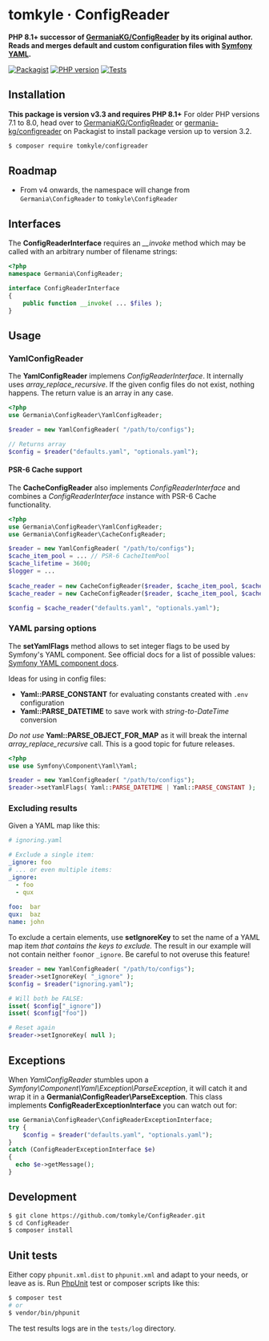 # tomkyle · ConfigReader

**PHP 8.1+ successor of [GermaniaKG/ConfigReader](https://github.com/GermaniaKG/ConfigReader) by its original author. Reads and merges default and custom configuration files with [Symfony YAML](https://symfony.com/doc/current/components/yaml.html).** 

[![Packagist](https://img.shields.io/packagist/v/tomkyle/configreader.svg?style=flat)](https://packagist.org/packages/tomkyle/configreader)
[![PHP version](https://img.shields.io/packagist/php-v/tomkyle/configreader.svg)](https://packagist.org/packages/tomkyle/configreader)
[![Tests](https://github.com/tomkyle/ConfigReader/actions/workflows/tests.yml/badge.svg)](https://github.com/tomkyle/ConfigReader/actions/workflows/tests.yml)

## Installation

**This package is version v3.3 and requires PHP 8.1+** For older PHP versions 7.1 to 8.0, head over to [GermaniaKG/ConfigReader](https://github.com/GermaniaKG/ConfigReader) or [germania-kg/configreader](https://packagist.org/packages/germania-kg/configreader) on Packagist to install package version up to version 3.2. 


```bash
$ composer require tomkyle/configreader
```

## Roadmap

- From v4 onwards, the namespace will change from  
  `Germania\ConfigReader` to `tomkyle\ConfigReader`

## Interfaces

The **ConfigReaderInterface** requires an *__invoke* method which may be called with an arbitrary number of filename strings:

```php
<?php
namespace Germania\ConfigReader;

interface ConfigReaderInterface
{
    public function __invoke( ... $files );
}
```



## Usage

### **YamlConfigReader**

The **YamlConfigReader** implemens *ConfigReaderInterface*. It internally uses *array_replace_recursive*. If the given config files do not exist, nothing happens. The return value is an array in any case.

```php
<?php
use Germania\ConfigReader\YamlConfigReader;

$reader = new YamlConfigReader( "/path/to/configs");

// Returns array
$config = $reader("defaults.yaml", "optionals.yaml");
```

#### PSR-6 Cache support

The **CacheConfigReader** also implements *ConfigReaderInterface* and combines a *ConfigReaderInterface* instance with PSR-6 Cache functionality. 

```php
<?php
use Germania\ConfigReader\YamlConfigReader;
use Germania\ConfigReader\CacheConfigReader;

$reader = new YamlConfigReader( "/path/to/configs");
$cache_item_pool = ... // PSR-6 CacheItemPool
$cache_lifetime = 3600;
$logger = ...
  
$cache_reader = new CacheConfigReader($reader, $cache_item_pool, $cache_lifetime);
$cache_reader = new CacheConfigReader($reader, $cache_item_pool, $cache_lifetime, $logger);

$config = $cache_reader("defaults.yaml", "optionals.yaml");
```



### YAML parsing options

The **setYamlFlags** method allows to set integer flags to be used by Symfony's YAML component. See official  docs for a list of possible values: [Symfony YAML component docs](https://symfony.com/doc/current/components/yaml.html#advanced-usage-flags). 

Ideas for using in config files:

- **Yaml::PARSE_CONSTANT** for evaluating constants created with `.env` configuration
-  **Yaml::PARSE_DATETIME** to save work with *string-to-DateTime* conversion

*Do not use* **Yaml::PARSE_OBJECT_FOR_MAP** as it will break the internal *array_replace_recursive* call. This is a good topic for future releases.

```php
<?php
use use Symfony\Component\Yaml\Yaml;

$reader = new YamlConfigReader( "/path/to/configs");
$reader->setYamlFlags( Yaml::PARSE_DATETIME | Yaml::PARSE_CONSTANT );
```



### Excluding results

Given a YAML map like this:

```yaml
# ignoring.yaml

# Exclude a single item:
_ignore: foo
# ... or even multiple items:
_ignore: 
  - foo
  - qux
  
foo:  bar
qux:  baz
name: john
```

To exclude a certain elements, use **setIgnoreKey** to set the name of a YAML map item *that contains the keys to exclude.* The result in our example will not contain neither `foo`nor `_ignore`. Be careful to not overuse this feature!

```php
$reader = new YamlConfigReader( "/path/to/configs");
$reader->setIgnoreKey( "_ignore" );
$config = $reader("ignoring.yaml");

# Will both be FALSE:
isset( $config["_ignore"])
isset( $config["foo"])

# Reset again
$reader->setIgnoreKey( null );
```



## Exceptions

When *YamlConfigReader* stumbles upon a *Symfony\Component\Yaml\Exception\ParseException*, it will catch it and wrap it in a **Germania\ConfigReader\ParseException**. This class implements **ConfigReaderExceptionInterface** you can watch out for:

```php
use Germania\ConfigReader\ConfigReaderExceptionInterface;
try {
	$config = $reader("defaults.yaml", "optionals.yaml");  
}
catch (ConfigReaderExceptionInterface $e)
{
  echo $e->getMessage();
}

```





## Development

```bash
$ git clone https://github.com/tomkyle/ConfigReader.git
$ cd ConfigReader
$ composer install
```

## Unit tests

Either copy `phpunit.xml.dist` to `phpunit.xml` and adapt to your needs, or leave as is. Run [PhpUnit](https://phpunit.de/) test or composer scripts like this:

```bash
$ composer test
# or
$ vendor/bin/phpunit
```

The test results logs are in the `tests/log` directory.

